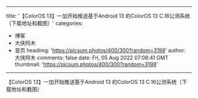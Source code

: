
---
title: '【ColorOS 13】一加开始推送基于Android 13 的ColorOS 13 C.16公测系统（下载地址和截图）'
categories: 
 - 博客
 - 大侠阿木
 - 首页
headimg: 'https://picsum.photos/400/300?random=3198'
author: 大侠阿木
comments: false
date: Fri, 05 Aug 2022 07:08:41 GMT
thumbnail: 'https://picsum.photos/400/300?random=3198'
---

<div>   
【ColorOS 13】一加开始推送基于Android 13 的ColorOS 13 C.16公测系统（下载地址和截图）  
</div>
            